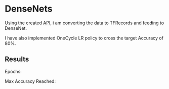 # DenseNets

Using the created [API](https://github.com/prateekgulati/rgApi), i am converting the data to TFRecords and feeding to DenseNet. 

I have also implemented OneCycle LR policy to cross the target Accuracy of 80%.

## Results

Epochs:

Max Accuracy Reached: 

